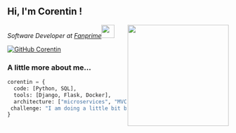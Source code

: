 <h2> Hi, I'm Corentin ! </h2>
<img align='right' src="https://media.giphy.com/media/LMt9638dO8dftAjtco/giphy.gif" width="230">
<p><em>Software Developer at <a href="http://www.fanprime.io">Fanprime</a><img src="https://media.giphy.com/media/fYSnHlufseco8Fh93Z/giphy.gif" width="30">
</em></p>


[![GitHub Corentin](https://img.shields.io/github/followers/cocorico84?label=follow&style=social)](https://github.com/Cocorico84)


### A little more about me...  

```python
corentin = {
  code: [Python, SQL],
  tools: [Django, Flask, Docker],
  architecture: ["microservices", "MVC"],
 challenge: "I am doing a little bit better every day !"
}
```

